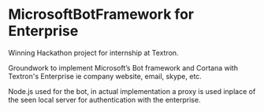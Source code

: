 # MicrosoftBotFramework for Enterprise

Winning Hackathon project for internship at Textron.

Groundwork to implement Microsoft’s Bot framework and Cortana with Textron's Enterprise 
ie company website, email, skype, etc.

Node.js used for the bot, in actual implementation a proxy is used inplace of the seen 
local server for authentication with the enterprise.
